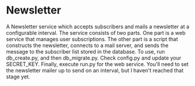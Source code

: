 # Newsletter
A Newsletter service which accepts subscribers and mails a newsletter at a configurable interval.
The service consists of two parts. One part is a web service that manages user subscriptions. 
The other part is a script that constructs the newsletter, connects to a mail server, and sends the message to the subscriber list stored in the database.
To use, run db_create.py, and then db_migrate.py. Check config.py and update your SECRET_KEY. 
Finally, execute run.py for the web service. You'll need to set the newsletter mailer up to send on an interval, but I haven't reached that stage yet.

